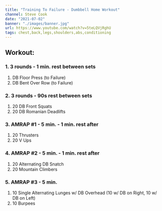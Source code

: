```yaml
---
title: "Training To Failure - Dumbbell Home Workout"
channel: Steve Cook
date: "2021-07-02"
banner: "./images/banner.jpg"
url: https://www.youtube.com/watch?v=5teLQVjRghU
tags: chest,back,legs,shoulders,abs,conditioning
---
```


## Workout: 
### 1. 3 rounds - 1 min. rest between sets
  1. DB Floor Press (to Failure)
  2. DB Bent Over Row (to Failure)

### 2. 3 rounds - 90s rest between sets
  1. 20 DB Front Squats
  2. 20 DB Romanian Deadlifts

### 3. AMRAP #1 - 5 min. - 1 min. rest after
  1. 20 Thrusters
  2. 20 V Ups

### 4. AMRAP #2 - 5 min. - 1 min. rest after
  1. 20 Alternating DB Snatch
  2. 20 Mountain Climbers

### 5. AMRAP #3 - 5 min.
  1. 10 Single Alternating Lunges w/ DB Overhead (10 w/ DB on Right, 10 w/ DB on Left)
  2. 10 Burpees
